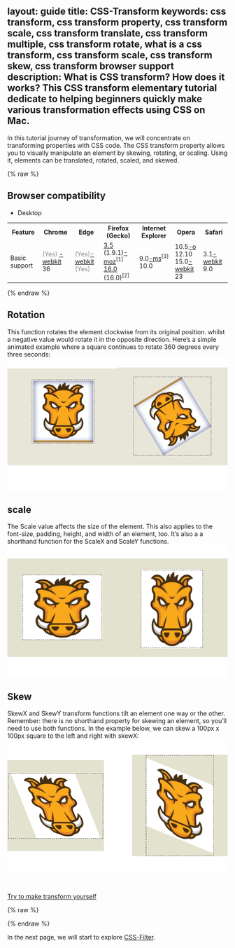 layout: guide
title: CSS-Transform 
keywords: css transform, css transform property, css transform scale, css transform translate, css transform multiple, css transform rotate, what is a css transform, css transform scale, css transform skew, css transform browser support	
description: What is CSS transform? How does it works? This CSS transform elementary tutorial dedicate to helping beginners quickly make various transformation effects using CSS on Mac. 
---
In this tutorial journey of transformation, we will concentrate on transforming properties with CSS code. The CSS transform property allows you to visually manipulate an element by skewing, rotating, or scaling. Using it, elements can be translated, rotated, scaled, and skewed.

{% raw %}
<h2 id="Browser_compatibility" class="highlight-spanned"><span class="highlight-span">Browser compatibility</span><a href="/en-US/docs/Web/CSS/transform$edit#Browser_compatibility" class="" rel="nofollow, noindex"><i aria-hidden="true" class="icon-pencil"></i><span></span></a></h2>
<div class="htab">
    <a name="AutoCompatibilityTable" id="AutoCompatibilityTable"></a>
    <ul>
        <li class="selected"><a>Desktop</a></li>
    </ul>
<div id="compat-desktop" style="display: block;">
<table class="compat-table">
 <tbody>
  <tr>
   <th>Feature</th>
   <th>Chrome</th>
   <th>Edge</th>
   <th>Firefox (Gecko)</th>
   <th>Internet Explorer</th>
   <th>Opera</th>
   <th>Safari</th>
  </tr>
  <tr>
   <td>Basic support</td>
   <td><span style="color: #888;" title="Please update this with the earliest version of support.">(Yes)</span> <span class="inlineIndicator prefixBox prefixBoxInline" title="prefix"><a href="/en-US/docs/Web/Guide/Prefixes" title="The name of this feature is prefixed with '-webkit' as this browser considers it experimental">-webkit</a></span><br>
    36</td>
   <td><span style="color: #888;" title="Please update this with the earliest version of support.">(Yes)</span><span class="inlineIndicator prefixBox prefixBoxInline" title="prefix"><a href="/en-US/docs/Web/Guide/Prefixes" title="The name of this feature is prefixed with '-webkit' as this browser considers it experimental">-webkit</a></span><br>
    <span style="color: #888;" title="Please update this with the earliest version of support.">(Yes)</span></td>
   <td><a href="/en-US/Firefox/Releases/3.5" title="Released on 2009-06-30.">3.5</a> (1.9.1)<span class="inlineIndicator prefixBox prefixBoxInline" title="prefix"><a href="/en-US/docs/Web/Guide/Prefixes" title="The name of this feature is prefixed with '-moz' as this browser considers it experimental">-moz</a></span><sup>[1]</sup><br>
    <a href="/en-US/Firefox/Releases/16" title="Released on 2012-10-09.">16.0</a> (16.0)<sup>[2]</sup></td>
   <td>9.0<span class="inlineIndicator prefixBox prefixBoxInline" title="prefix"><a href="/en-US/docs/Web/Guide/Prefixes" title="The name of this feature is prefixed with '-ms' as this browser considers it experimental">-ms</a></span><sup>[3]</sup><br>
    10.0</td>
   <td>10.5<span class="inlineIndicator prefixBox prefixBoxInline" title="prefix"><a href="/en-US/docs/Web/Guide/Prefixes" title="The name of this feature is prefixed with '-o' as this browser considers it experimental">-o</a></span><br>
    12.10<br>
    15.0<span class="inlineIndicator prefixBox prefixBoxInline" title="prefix"><a href="/en-US/docs/Web/Guide/Prefixes" title="The name of this feature is prefixed with '-webkit' as this browser considers it experimental">-webkit</a></span><br>
    23</td>
   <td>3.1<span class="inlineIndicator prefixBox prefixBoxInline" title="prefix"><a href="/en-US/docs/Web/Guide/Prefixes" title="The name of this feature is prefixed with '-webkit' as this browser considers it experimental">-webkit</a></span><br>
    9.0</td>
  </tr>
  <tr>
   </td>
  </tr>
 </tbody>
</table>
</div><div id="compat-mobile" style="display: none;">
<table class="compat-table">
 <tbody>
  <tr>
   <th>Feature</th>
   <th>Android</th>
   <th>Chrome for Android</th>
   <th>Edge</th>
   <th>Firefox Mobile (Gecko)</th>
   <th>IE Mobile</th>
   <th>Opera Mobile</th>
   <th>Safari Mobile</th>
  </tr>
  <tr>
   <td>Basic support</td>
   <td>2.1<span class="inlineIndicator prefixBox prefixBoxInline" title="prefix"><a href="/en-US/docs/Web/Guide/Prefixes" title="The name of this feature is prefixed with '-webkit' as this browser considers it experimental">-webkit</a></span><sup>[4]</sup></td>
   <td><span style="color: #888;" title="Please update this with the earliest version of support.">(Yes)</span><span class="inlineIndicator prefixBox prefixBoxInline" title="prefix"><a href="/en-US/docs/Web/Guide/Prefixes" title="The name of this feature is prefixed with '-webkit' as this browser considers it experimental">-webkit</a></span></td>
   <td><span style="color: #888;" title="Please update this with the earliest version of support.">(Yes)</span><span class="inlineIndicator prefixBox prefixBoxInline" title="prefix"><a href="/en-US/docs/Web/Guide/Prefixes" title="The name of this feature is prefixed with '-webkit' as this browser considers it experimental">-webkit</a></span><br>
    <span style="color: #888;" title="Please update this with the earliest version of support.">(Yes)</span></td>
   <td><span style="color: #888;" title="Please update this with the earliest version of support.">(Yes)</span></td>
   <td><span style="color: #888;" title="Please update this with the earliest version of support.">(Yes)</span><br>
    11.0<span class="inlineIndicator prefixBox prefixBoxInline" title="prefix"><a href="/en-US/docs/Web/Guide/Prefixes" title="The name of this feature is prefixed with '-webkit' as this browser considers it experimental">-webkit</a></span><sup>[5]</sup></td>
   <td>11.5<span class="inlineIndicator prefixBox prefixBoxInline" title="prefix"><a href="/en-US/docs/Web/Guide/Prefixes" title="The name of this feature is prefixed with '-webkit' as this browser considers it experimental">-webkit</a></span></td>
   <td>3.2 <span style="color: #888;" title="Please update this with the earliest version of support.">(Yes)</span><span class="inlineIndicator prefixBox prefixBoxInline" title="prefix"><a href="/en-US/docs/Web/Guide/Prefixes" title="The name of this feature is prefixed with '-webkit' as this browser considers it experimental">-webkit</a></span><br>
    9.0</td>
  </tr>
  <tr>
   <td>3D Support</td>
   <td>3.0<span class="inlineIndicator prefixBox prefixBoxInline" title="prefix"><a href="/en-US/docs/Web/Guide/Prefixes" title="The name of this feature is prefixed with '-webkit' as this browser considers it experimental">-webkit</a></span></td>
   <td><span style="color: #888;" title="Please update this with the earliest version of support.">(Yes)</span><span class="inlineIndicator prefixBox prefixBoxInline" title="prefix"><a href="/en-US/docs/Web/Guide/Prefixes" title="The name of this feature is prefixed with '-webkit' as this browser considers it experimental">-webkit</a></span></td>
   <td><span style="color: #888;" title="Please update this with the earliest version of support.">(Yes)</span></td>
   <td><span style="color: #888;" title="Please update this with the earliest version of support.">(Yes)</span></td>
   <td><span style="color: #888;" title="Please update this with the earliest version of support.">(Yes)</span></td>
   <td>22<span class="inlineIndicator prefixBox prefixBoxInline" title="prefix"><a href="/en-US/docs/Web/Guide/Prefixes" title="The name of this feature is prefixed with '-webkit' as this browser considers it experimental">-webkit</a></span></td>
   <td>3.2 <span style="color: #888;" title="Please update this with the earliest version of support.">(Yes)</span><span class="inlineIndicator prefixBox prefixBoxInline" title="prefix"><a href="/en-US/docs/Web/Guide/Prefixes" title="The name of this feature is prefixed with '-webkit' as this browser considers it experimental">-webkit</a></span><br>
    9.0</td>
  </tr>
 </tbody>
</table>
</div></div>
{% endraw %}

## Rotation
This function rotates the element clockwise from its original position. whilst a negative value would rotate it in the opposite direction. Here’s a simple animated example where a square continues to rotate 360 degrees every three seconds:
![](img/transform-rotate.png)

## scale
The Scale value affects the size of the element. This also applies to the font-size, padding, height, and width of an element, too. It’s also a a shorthand function for the ScaleX and ScaleY functions.
![](img/transform-scale.png)

## Skew
SkewX and SkewY transform functions tilt an element one way or the other. Remember: there is no shorthand property for skewing an element, so you’ll need to use both functions. In the example below, we can skew a 100px x 100px square to the left and right with skewX:
![](img/transform-skew.png)

<br>
<p><a href="https://gmagon.com/products/store/gmagon_css_maker/" target="_blank" class="button padding20">Try to make transform yourself</a></p>

{% raw %}
<link rel="stylesheet" href="./css/page.common.css">
{% endraw %}


In the next page, we will start to explore [CSS-Filter](./filter.html).